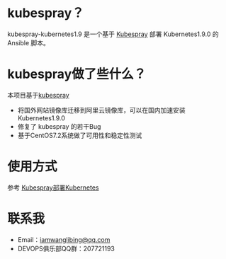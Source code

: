 # kubespray？
kubespray-kubernetes1.9 是一个基于 [Kubespray](https://github.com/kubernetes-incubator/kubespray) 部署 Kubernetes1.9.0 的 Ansible 脚本。
# kubespray做了些什么？
本项目基于[kubespray](https://github.com/kubernetes-incubator/kubespray)
- 将国外网站镜像库迁移到阿里云镜像库，可以在国内加速安装Kubernetes1.9.0
- 修复了 kubespray 的若干Bug
- 基于CentOS7.2系统做了可用性和稳定性测试
# 使用方式
参考 
[Kubespray部署Kubernetes](https://www.wanglibing.com/2017/12/26/Kubespray部署Kubernetes/)
# 联系我
- Email：iamwanglibing@qq.com
- DEVOPS俱乐部QQ群：207721193
